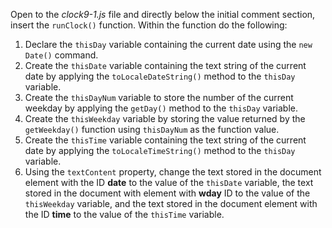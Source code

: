 Open to the _clock9-1.js_ file and directly below the initial comment section, insert the `runClock()` function. Within the function do the following:

1. Declare the `thisDay` variable containing the current date using the `new Date()` command.
2. Create the `thisDate` variable containing the text string of the current date by applying the `toLocaleDateString()` method to the `thisDay` variable.
3. Create the `thisDayNum` variable to store the number of the current weekday by applying the `getDay()` method to the `thisDay` variable.
4. Create the `thisWeekday` variable by storing the value returned by the `getWeekday()` function using `thisDayNum` as the function value.
5. Create the `thisTime` variable containing the text string of the current date by applying the `toLocaleTimeString()` method to the `thisDay` variable.
6. Using the `textContent` property, change the text stored in the document element with the ID **date** to the value of the `thisDate` variable, the text stored in the document with element with **wday** ID to the value of the `thisWeekday` variable, and the text stored in the document element with the ID **time** to the value of the `thisTime` variable.
